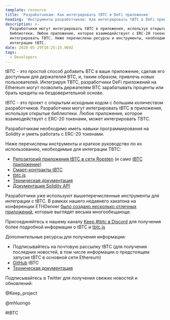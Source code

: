 ```yaml
---
template: resource
title: 'Разработчикам: Как интегрировать tBTC в DeFi приложение'
heading: 'Инструменты разработчиков: Как интегрировать tBTC в DeFi приложение'
description: >-
  Разработчики могут интегрировать tBTC в приложения, используя открытые
  библиотеки. Любое приложение, которое взаимодействует с ERC-20 токенами, может
  интегрировать TBTC. Ниже перечислены ресурсы и инструменты, необходимые для
  интеграции tBTC.
date: 2020-05-29T18:25:25.969Z
tags:
  - Developers
---
```

tBTC - это простой способ добавить BTC в ваше приложение, сделав его доступным для держателей BTC, и, таким образом, привлечь новых пользователей. Интегрируя TBTC, разработчики DeFi приложений на Ethereum могут позволить держателям BTC зарабатывать проценты или брать кредиты на бездоверительной основе.

tBTC - это проект с открытым исходным кодом с большим количеством разработчиков. Разработчики могут интегрировать tBTC в приложения, используя открытые библиотеки. Любое приложение, которое взаимодействует с ERC-20 токенами, может интегрировать TBTC.

Разработчикам необходимо иметь навыки программирования на Solidity и уметь работать с ERC-20 токенами.

Ниже перечислены инструменты и краткое руководство по их использованию, необходимые для интеграции TBTC:

* [Репозиторий приложения tBTC в сети Ropsten](https://github.com/keep-network/tbtc-dapp) (и само [tBTC приложение](https://dapp.test.tbtc.network/))
* [Смарт-контракты tBTC](https://github.com/keep-network/tbtc)
* [tbtc.js](https://github.com/keep-network/tbtc.js)
* [Техническая документация](http://docs.keep.network/tbtc/)
* [Документация Solidity API](http://docs.keep.network/tbtc/solidity/)

Разработчики уже используют вышеперечисленные инструменты для интеграции с tBTC. В рамках нашего недавнего хакатона на конференции ETHDenver [было создано несколько отличных приложений](https://blog.keep.network/bitcoin-earn-wins-ethdenver-tbtc-hackathon-prize-5233ce805468), которые выглядят весьма многообещающе.

Присоединяйтесь к нашему каналу [Keep #tbtc в Discord](https://discord.com/invite/threshold?ref=tbtc.network) для получения более подробной информации о tBTC и [tbtc.js](https://tbtc.network/news/2020-02-14-announcing-tbtc-js)

Дополнительные ресурсы для получения информации:

* Подписывайтесь на почтовую рассылку tBTC (для получения последних новостей, в том числе информации о предстоящем запуске tBTC в основной сети Ethereum)
* [GitHub](https://github.com/keep-network/tbtc) tBTC
* [Техническая документация](http://docs.keep.network/tbtc/index.pdf)

Подписывайтесь в Twitter для получения свежих новостей и обновлений:

@Keep_project

@mhluongo

\#tBTC
